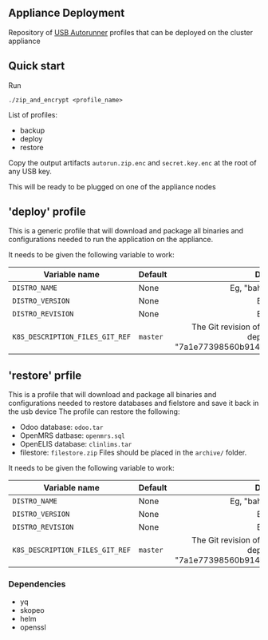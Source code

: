 ## Appliance Deployment

Repository of [USB Autorunner](https://github.com/mekomsolutions/appliance-os/tree/master/roles/usb_autorunner) profiles that can be deployed on the cluster appliance

## Quick start

Run
```
./zip_and_encrypt <profile_name>
```

List of profiles:
- backup
- deploy
- restore

Copy the output artifacts `autorun.zip.enc` and `secret.key.enc` at the root of any USB key.

This will be ready to be plugged on one of the appliance nodes

## 'deploy' profile

This is a generic profile that will download and package all binaries and configurations needed to run the application on the appliance.

It needs to be given the following variable to work:

| Variable name      | Default |      Description        |
|--------------------|---------|:-----------------------:|
| `DISTRO_NAME`      | None    | Eg, "bahmni-distro-c2c" |
| `DISTRO_VERSION`   | None    | Eg, "1.0.3"             |
| `DISTRO_REVISION`  | None    | Eg, "1.0.3"             |
| `K8S_DESCRIPTION_FILES_GIT_REF`  | `master`   | The Git revision of the K8s files to be used for deployment. Eg, "7a1e77398560b914ba4a02e19f2b066d55c1347f"             |

## 'restore' prfile

This is a profile that will download and package all binaries and configurations needed to restore databases and fielstore and save it back in the usb device 
The profile can restore the following:
- Odoo database: `odoo.tar`
- OpenMRS datbase: `openmrs.sql`
- OpenELIS database: `clinlims.tar`
- filestore: `filestore.zip`
Files should be placed in the `archive/` folder.
 
It needs to be given the following variable to work:

| Variable name      | Default |      Description        |
|--------------------|---------|:-----------------------:|
| `DISTRO_NAME`      | None    | Eg, "bahmni-distro-c2c" |
| `DISTRO_VERSION`   | None    | Eg, "1.0.3"             |
| `DISTRO_REVISION`  | None    | Eg, "1.0.3"             |
| `K8S_DESCRIPTION_FILES_GIT_REF`  | `master`   | The Git revision of the K8s files to be used for deployment. Eg, "7a1e77398560b914ba4a02e19f2b066d55c1347f"



### Dependencies

- yq
- skopeo
- helm
- openssl

